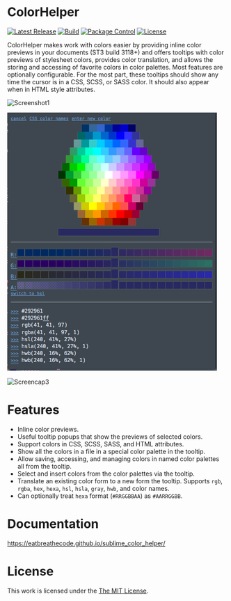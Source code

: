 # ColorHelper
[![Latest Release](https://img.shields.io/github/tag/EatBreatheCode/sublime_color_helper.svg?label=version)](https://github.com/EatBreatheCode/sublime_color_helper/releases)
[![Build][github-ci-image]][github-ci-link]
[![Package Control][pc-image]][pc-link]
[![License][license-image]][license-link]

ColorHelper makes work with colors easier by providing inline color previews in your documents (ST3 build 3118+) and offers tooltips with color previews of stylesheet colors, provides color translation, and allows the storing and accessing of favorite colors in color palettes.  Most features are optionally configurable. For the most part, these tooltips should show any time the cursor is in a CSS, SCSS, or SASS color.  It should also appear when in HTML style attributes.

![Screenshot1](docs/src/markdown/images/composite.png)

![Screenshot2](docs/src/markdown/images/color_picker.png)

![Screencap3](docs/src/markdown/images/inline_preview.gif)

# Features

- Inline color previews.
- Useful tooltip popups that show the previews of selected colors.
- Support colors in CSS, SCSS, SASS, and HTML attributes.
- Show all the colors in a file in a special color palette in the tooltip.
- Allow saving, accessing, and managing colors in named color palettes all from the tooltip.
- Select and insert colors from the color palettes via the tooltip.
- Translate an existing color form to a new form the tooltip.  Supports `rgb`, `rgba`, `hex`, `hexa`, `hsl`, `hsla`, `gray`, `hwb`, and color names.
- Can optionally treat `hexa` format (`#RRGGBBAA`) as `#AARRGGBB`.

# Documentation

https://eatbreathecode.github.io/sublime_color_helper/

# License

This work is licensed under the [The MIT License](LICENSE).

[github-ci-image]: https://github.com/facelessuser/ColorHelper/workflows/build/badge.svg?branch=master&event=push
[github-ci-link]: https://github.com/facelessuser/ColorHelper/actions?query=workflow%3Abuild+branch%3Amaster
[pc-image]: https://img.shields.io/packagecontrol/dt/ColorHelper.svg?labelColor=333333&logo=sublime%20text
[pc-link]: https://packagecontrol.io/packages/ColorHelper
[license-image]: https://img.shields.io/badge/license-MIT-blue.svg?labelColor=333333
[license-link]: LICENSE
